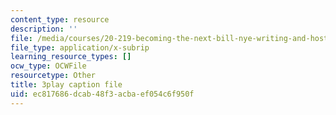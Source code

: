 ```yaml
---
content_type: resource
description: ''
file: /media/courses/20-219-becoming-the-next-bill-nye-writing-and-hosting-the-educational-show-january-iap-2015/ec817686dcab48f3acbaef054c6f950f_es4aS15Y_Ck.srt
file_type: application/x-subrip
learning_resource_types: []
ocw_type: OCWFile
resourcetype: Other
title: 3play caption file
uid: ec817686-dcab-48f3-acba-ef054c6f950f
---
```

